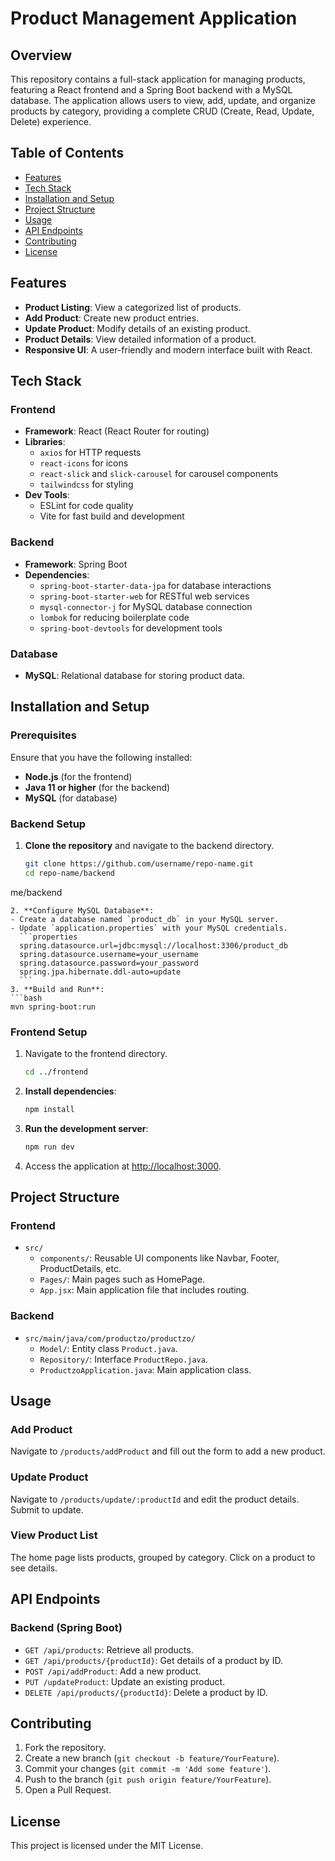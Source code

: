 # Product Management Application

## Overview
This repository contains a full-stack application for managing products, featuring a React frontend and a Spring Boot backend with a MySQL database. The application allows users to view, add, update, and organize products by category, providing a complete CRUD (Create, Read, Update, Delete) experience.

## Table of Contents
- [Features](#features)
- [Tech Stack](#tech-stack)
- [Installation and Setup](#installation-and-setup)
- [Project Structure](#project-structure)
- [Usage](#usage)
- [API Endpoints](#api-endpoints)
- [Contributing](#contributing)
- [License](#license)

## Features
- **Product Listing**: View a categorized list of products.
- **Add Product**: Create new product entries.
- **Update Product**: Modify details of an existing product.
- **Product Details**: View detailed information of a product.
- **Responsive UI**: A user-friendly and modern interface built with React.

## Tech Stack
### Frontend
- **Framework**: React (React Router for routing)
- **Libraries**: 
  - `axios` for HTTP requests
  - `react-icons` for icons
  - `react-slick` and `slick-carousel` for carousel components
  - `tailwindcss` for styling
- **Dev Tools**:
  - ESLint for code quality
  - Vite for fast build and development

### Backend
- **Framework**: Spring Boot
- **Dependencies**:
  - `spring-boot-starter-data-jpa` for database interactions
  - `spring-boot-starter-web` for RESTful web services
  - `mysql-connector-j` for MySQL database connection
  - `lombok` for reducing boilerplate code
  - `spring-boot-devtools` for development tools

### Database
- **MySQL**: Relational database for storing product data.

## Installation and Setup
### Prerequisites
Ensure that you have the following installed:
- **Node.js** (for the frontend)
- **Java 11 or higher** (for the backend)
- **MySQL** (for database)

### Backend Setup
1. **Clone the repository** and navigate to the backend directory.
   ```bash
   git clone https://github.com/username/repo-name.git
   cd repo-name/backend
me/backend
   ```
2. **Configure MySQL Database**:
   - Create a database named `product_db` in your MySQL server.
   - Update `application.properties` with your MySQL credentials.
     ```properties
     spring.datasource.url=jdbc:mysql://localhost:3306/product_db
     spring.datasource.username=your_username
     spring.datasource.password=your_password
     spring.jpa.hibernate.ddl-auto=update
     ```
3. **Build and Run**:
   ```bash
   mvn spring-boot:run
   ```

### Frontend Setup
1. Navigate to the frontend directory.
   ```bash
   cd ../frontend
   ```
2. **Install dependencies**:
   ```bash
   npm install
   ```
3. **Run the development server**:
   ```bash
   npm run dev
   ```
4. Access the application at [http://localhost:3000](http://localhost:3000).

## Project Structure
### Frontend
- `src/`
  - `components/`: Reusable UI components like Navbar, Footer, ProductDetails, etc.
  - `Pages/`: Main pages such as HomePage.
  - `App.jsx`: Main application file that includes routing.

### Backend
- `src/main/java/com/productzo/productzo/`
  - `Model/`: Entity class `Product.java`.
  - `Repository/`: Interface `ProductRepo.java`.
  - `ProductzoApplication.java`: Main application class.

## Usage
### Add Product
Navigate to `/products/addProduct` and fill out the form to add a new product.

### Update Product
Navigate to `/products/update/:productId` and edit the product details. Submit to update.

### View Product List
The home page lists products, grouped by category. Click on a product to see details.

## API Endpoints
### Backend (Spring Boot)
- `GET /api/products`: Retrieve all products.
- `GET /api/products/{productId}`: Get details of a product by ID.
- `POST /api/addProduct`: Add a new product.
- `PUT /updateProduct`: Update an existing product.
- `DELETE /api/products/{productId}`: Delete a product by ID.

## Contributing
1. Fork the repository.
2. Create a new branch (`git checkout -b feature/YourFeature`).
3. Commit your changes (`git commit -m 'Add some feature'`).
4. Push to the branch (`git push origin feature/YourFeature`).
5. Open a Pull Request.

## License
This project is licensed under the MIT License.
```
